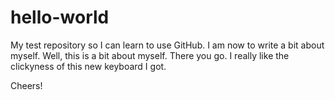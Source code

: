 # hello-world
My test repository so I can learn to use GitHub. I am now to write a bit about myself. Well, this is a bit about myself. There you go. I really like the clickyness of this new keyboard I got.

Cheers!
